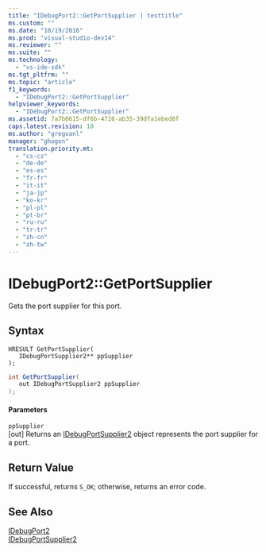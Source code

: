 ```yaml
---
title: "IDebugPort2::GetPortSupplier | testtitle"
ms.custom: ""
ms.date: "10/19/2016"
ms.prod: "visual-studio-dev14"
ms.reviewer: ""
ms.suite: ""
ms.technology: 
  - "vs-ide-sdk"
ms.tgt_pltfrm: ""
ms.topic: "article"
f1_keywords: 
  - "IDebugPort2::GetPortSupplier"
helpviewer_keywords: 
  - "IDebugPort2::GetPortSupplier"
ms.assetid: 7a7b0615-df6b-4726-ab35-39dfa1ebed8f
caps.latest.revision: 10
ms.author: "gregvanl"
manager: "ghogen"
translation.priority.mt: 
  - "cs-cz"
  - "de-de"
  - "es-es"
  - "fr-fr"
  - "it-it"
  - "ja-jp"
  - "ko-kr"
  - "pl-pl"
  - "pt-br"
  - "ru-ru"
  - "tr-tr"
  - "zh-cn"
  - "zh-tw"
---
```

# IDebugPort2::GetPortSupplier
Gets the port supplier for this port.  
  
## Syntax  
  
```cpp#  
HRESULT GetPortSupplier(   
   IDebugPortSupplier2** ppSupplier  
);  
```  
  
```c#  
int GetPortSupplier(   
   out IDebugPortSupplier2 ppSupplier  
);  
```  
  
#### Parameters  
 `ppSupplier`  
 [out] Returns an [IDebugPortSupplier2](../extensibility-debugger-reference/idebugportsupplier2.md) object represents the port supplier for a port.  
  
## Return Value  
 If successful, returns `S_OK`; otherwise, returns an error code.  
  
## See Also  
 [IDebugPort2](../extensibility-debugger-reference/idebugport2.md)   
 [IDebugPortSupplier2](../extensibility-debugger-reference/idebugportsupplier2.md)